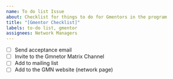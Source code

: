 ```yaml
---
name: To do list Issue
about: Checklist for things to do for Gmentors in the program
title: "[Gmentor Checklist]"
labels: to-do list, gmentor
assignees: Network Managers
---
```


- [ ] Send acceptance email
- [ ] Invite to the Gmnetor Matrix Channel
- [ ] Add to mailing list
- [ ] Add to the GMN website (network page)
